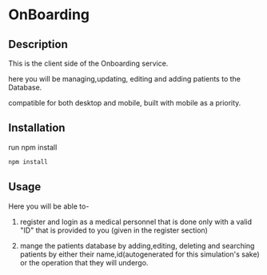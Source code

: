 # OnBoarding

## Description

This is the client side of the Onboarding service.

here you will be managing,updating, editing and adding patients to the Database.

compatible for both desktop and mobile, built with mobile as a priority.

## Installation

run npm install

```bash
npm install
```

## Usage

Here you will be able to-

1. register and login as a medical personnel that is done only with a valid "ID" that is provided to you (given in the register section)

2. mange the patients database by adding,editing, deleting and searching patients by either their name,id(autogenerated for this simulation's sake) or the operation that they will undergo.
